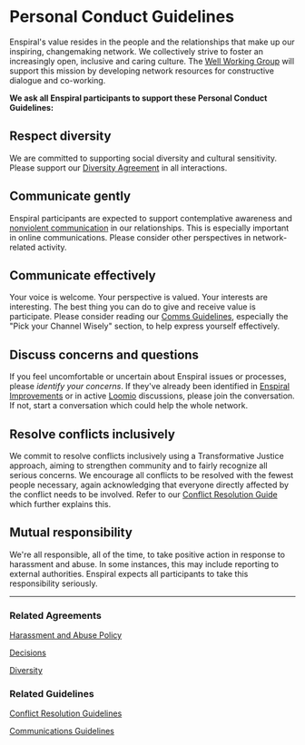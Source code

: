 # Personal Conduct Guidelines

Enspiral's value resides in the people and the relationships that make up our inspiring, changemaking network.  We collectively strive to foster an increasingly open, inclusive and caring culture.  The [Well Working Group](/working-groups/well_working_group.md) will support this mission by developing network resources for constructive dialogue and co-working.

**We ask all Enspiral participants to support these Personal Conduct Guidelines:**

## Respect diversity

We are committed to supporting social diversity and cultural sensitivity.  Please support our [Diversity Agreement](/agreements/diversity.md) in all interactions.

## Communicate gently

Enspiral participants are expected to support contemplative awareness and [nonviolent communication](http://www.nonviolentcommunication.com/pdf_files/4part_nvc_process.pdf) in our relationships.  This is especially important in online communications.  Please consider other perspectives in network-related activity.

## Communicate effectively

Your voice is welcome. Your perspective is valued. Your interests are interesting. The best thing you can do to give and receive value is participate. Please consider reading our [Comms Guidelines](/guides/comms_guidelines.html), especially the "Pick your Channel Wisely" section, to help express yourself effectively.

## Discuss concerns and questions

If you feel uncomfortable or uncertain about Enspiral issues or processes, please _identify your concerns_.  If they've already been identified in [Enspiral Improvements](/guides/improvements.md) or in active [Loomio](https://www.loomio.org/g/1xCPyY46/enspiral) discussions, please join the conversation.  If not, start a conversation which could help the whole network.

## Resolve conflicts inclusively

We commit to resolve conflicts inclusively using a Transformative Justice approach, aiming to strengthen community and to fairly recognize all serious concerns. We encourage all conflicts to be resolved with the fewest people necessary, again acknowledging that everyone directly affected by the conflict needs to be involved. Refer to our [Conflict Resolution Guide](/guides/conflict-resolution.md) which further explains this.

## Mutual responsibility

We're all responsible, all of the time, to take positive action in response to harassment and abuse.  In some instances, this may include reporting to external authorities.  Enspiral expects all participants to take this responsibility seriously.


__________


### Related Agreements

[Harassment and Abuse Policy](/agreements/harassment_and_abuse.md)

[Decisions](/agreements/decisions.md)

[Diversity](/agreements/diversity.md)


### Related Guidelines

[Conflict Resolution Guidelines](/guides/conflict-resolution.md)

[Communications Guidelines](/guides/comms-guidelines.md)
